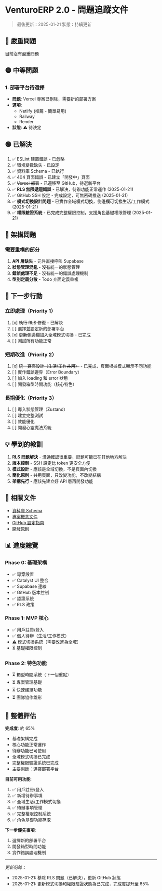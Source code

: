 # VenturoERP 2.0 - 問題追蹤文件

> 最後更新：2025-01-21
> 狀態：持續更新

## 🔴 嚴重問題

~~目前沒有嚴重問題~~

## 🟡 中等問題

### 1. 部署平台待選擇
- **問題**: Vercel 專案已刪除，需要新的部署方案
- **選項**: 
  - Netlify (推薦 - 簡單易用)
  - Railway
  - Render
- **狀態**: ⚠️ 待決定

## 🟢 已解決

1. ✅ ESLint 建置錯誤 - 已忽略
2. ✅ 環境變數缺失 - 已設定
3. ✅ 資料庫 Schema - 已執行
4. ✅ 404 頁面錯誤 - 已建立「開發中」頁面
5. ✅ ~~Vercel 部署~~ - 已遷移至 GitHub，待選新平台
6. ✅ **RLS 無限遞迴錯誤** - 已解決，待辦功能正常運作 (2025-01-21)
7. ✅ GitHub SSH 設定 - 完成設定，可無密碼推送 (2025-01-21)
8. ✅ **模式切換設計問題** - 已實作全域模式切換，側邊欄可切換生活/工作模式 (2025-01-21)
9. ✅ **權限驗證系統** - 已完成完整權限控制，支援角色基礎權限管理 (2025-01-21)

## 📝 架構問題

### 需要重構的部分
1. **API 層缺失** - 元件直接呼叫 Supabase
2. **狀態管理混亂** - 沒有統一的狀態管理
3. **錯誤處理不足** - 沒有統一的錯誤處理機制
4. **型別定義分散** - Todo 介面定義重複

## 🚀 下一步行動

### 立即處理（Priority 1）
1. [x] ~~執行 RLS 修復~~ - 已解決
2. [ ] 選擇並設定新的部署平台
3. [x] ~~更新側邊欄加入全域模式切換~~ - 已完成
4. [ ] 測試所有功能正常

### 短期改進（Priority 2）
1. [x] ~~統一頁面設計（生活/工作共用）~~ - 已完成，頁面根據模式顯示不同功能
2. [ ] 實作錯誤邊界（Error Boundary）
3. [ ] 加入 loading 和 error 狀態
4. [ ] 開發箱型時間功能（核心特色）

### 長期優化（Priority 3）
1. [ ] 導入狀態管理（Zustand）
2. [ ] 建立完整測試
3. [ ] 效能優化
4. [ ] 開發心靈魔法系統

## 💡 學到的教訓

1. **RLS 問題解決** - 溝通確認很重要，問題可能已在其他地方解決
2. **版本控制** - SSH 設定比 token 更安全方便
3. **模式設計** - 應該是全域切換，不是頁面內切換
4. **簡化原則** - 共用頁面，只改變功能，不改變結構
5. **架構先行** - 應該先建立好 API 層再開發功能

## 🔗 相關文件

- [資料庫 Schema](./database/schema.sql)
- [專案概念文件](./PROJECT_CONCEPT_MERGED.md)
- [GitHub 設定指南](./GITHUB_SETUP.md)
- [開發原則](./DEVELOPMENT_PRINCIPLES.md)

## 📊 進度總覽

### Phase 0: 基礎架構
- ✅ 專案設置
- ✅ Catalyst UI 整合
- ✅ Supabase 連線
- ✅ GitHub 版本控制
- ✅ 認證系統
- ✅ RLS 政策

### Phase 1: MVP 核心
- ✅ 用戶註冊/登入
- ✅ 個人待辦（生活/工作模式）
- ⚠️ 模式切換系統（需要改進為全域）
- ⏳ 基礎權限控制

### Phase 2: 特色功能
- ⏳ 箱型時間系統（下一個重點）
- ⏳ 專案管理基礎
- ⏳ 快速建單功能
- ⏳ 團隊協作雛形

## 🎯 整體評估

**完成度**: 約 65%
- 基礎架構完成
- 核心功能正常運作
- 待辦功能已可使用
- 全域模式切換已完成
- 完整權限驗證系統已完成
- 主要剩餘：選擇部署平台

**目前可用功能**:
1. ✅ 用戶註冊/登入
2. ✅ 新增待辦事項
3. ✅ 全域生活/工作模式切換
4. ✅ 待辦事項管理
5. ✅ 完整權限控制系統
6. ✅ 角色基礎功能存取

**下一步優先事項**:
1. 選擇新的部署平台
2. 開發箱型時間功能
3. 實作錯誤處理機制

---

*更新記錄：*
- 2025-01-21: 移除 RLS 問題（已解決），更新 GitHub 狀態
- 2025-01-21: 更新模式切換和權限驗證狀態為已完成，完成度提升至 65%
